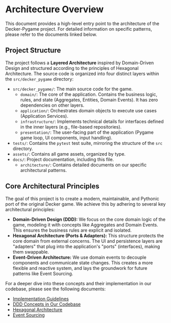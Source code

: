 # Architecture Overview

This document provides a high-level entry point to the architecture of the Decker-Pygame project. For detailed information on specific patterns, please refer to the documents linked below.

## Project Structure

The project follows a **Layered Architecture** inspired by Domain-Driven Design and structured according to the principles of Hexagonal Architecture. The source code is organized into four distinct layers within the `src/decker_pygame` directory:

-   `src/decker_pygame/`: The main source code for the game.
    -   `domain/`: The core of the application. Contains the business logic, rules, and state (Aggregates, Entities, Domain Events). It has zero dependencies on other layers.
    -   `application/`: Orchestrates domain objects to execute use cases (Application Services).
    -   `infrastructure/`: Implements technical details for interfaces defined in the inner layers (e.g., file-based repositories).
    -   `presentation/`: The user-facing part of the application (Pygame game loop, UI components, input handling).
-   `tests/`: Contains the `pytest` test suite, mirroring the structure of the `src` directory.
-   `assets/`: Contains all game assets, organized by type.
-   `docs/`: Project documentation, including this file.
    -   `architecture/`: Contains detailed documents on our specific architectural patterns.

## Core Architectural Principles

The goal of this project is to create a modern, maintainable, and Pythonic port of the original Decker game. We achieve this by adhering to several key architectural principles:

-   **Domain-Driven Design (DDD):** We focus on the core domain logic of the game, modeling it with concepts like Aggregates and Domain Events. This ensures the business rules are explicit and isolated.
-   **Hexagonal Architecture (Ports & Adapters):** This structure protects the core domain from external concerns. The UI and persistence layers are "adapters" that plug into the application's "ports" (interfaces), making them swappable.
-   **Event-Driven Architecture:** We use domain events to decouple components and communicate state changes. This creates a more flexible and reactive system, and lays the groundwork for future patterns like Event Sourcing.

For a deeper dive into these concepts and their implementation in our codebase, please see the following documents:

-   [Implementation Guidelines](./architecture/ddd_implementation_guide.md)
-   [DDD Concepts in Our Codebase](./architecture/ddd_concepts.md)
-   [Hexagonal Architecture](./architecture/hexagonal_architecture.md)
-   [Event Sourcing](./architecture/event_sourcing.md)
